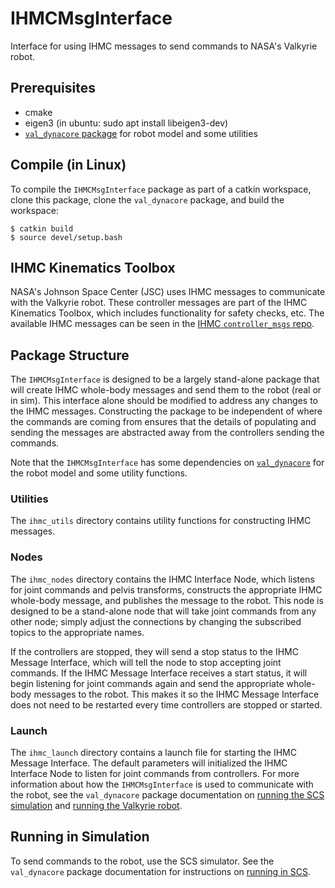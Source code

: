 # IHMCMsgInterface

Interface for using IHMC messages to send commands to NASA's Valkyrie robot.



## Prerequisites
- cmake
- eigen3 (in ubuntu: sudo apt install libeigen3-dev)
- [`val_dynacore` package](https://github.com/esheetz/val_dynacore) for robot model and some utilities



## Compile (in Linux)
To compile the `IHMCMsgInterface` package as part of a catkin workspace, clone this package, clone the `val_dynacore` package, and build the workspace:
```
$ catkin build
$ source devel/setup.bash
```



## IHMC Kinematics Toolbox
NASA's Johnson Space Center (JSC) uses IHMC messages to communicate with the Valkyrie robot.  These controller messages are part of the IHMC Kinematics Toolbox, which includes functionality for safety checks, etc.  The available IHMC messages can be seen in the [IHMC `controller_msgs` repo](https://github.com/ihmcrobotics/ihmc-open-robotics-software/tree/val-develop/ihmc-interfaces/src/main/messages/ros1/controller_msgs/msg).



## Package Structure
The `IHMCMsgInterface` is designed to be a largely stand-alone package that will create IHMC whole-body messages and send them to the robot (real or in sim).  This interface alone should be modified to address any changes to the IHMC messages.  Constructing the package to be independent of where the commands are coming from ensures that the details of populating and sending the messages are abstracted away from the controllers sending the commands.

Note that the `IHMCMsgInterface` has some dependencies on [`val_dynacore`](https://github.com/esheetz/val_dynacore) for the robot model and some utility functions.

### Utilities
The `ihmc_utils` directory contains utility functions for constructing IHMC messages.

### Nodes
The `ihmc_nodes` directory contains the IHMC Interface Node, which listens for joint commands and pelvis transforms, constructs the appropriate IHMC whole-body message, and publishes the message to the robot.  This node is designed to be a stand-alone node that will take joint commands from any other node; simply adjust the connections by changing the subscribed topics to the appropriate names.

If the controllers are stopped, they will send a stop status to the IHMC Message Interface, which will tell the node to stop accepting joint commands.  If the IHMC Message Interface receives a start status, it will begin listening for joint commands again and send the appropriate whole-body messages to the robot.  This makes it so the IHMC Message Interface does not need to be restarted every time controllers are stopped or started.

### Launch
The `ihmc_launch` directory contains a launch file for starting the IHMC Message Interface.  The default parameters will initialized the IHMC Interface Node to listen for joint commands from controllers.  For more information about how the `IHMCMsgInterface` is used to communicate with the robot, see the `val_dynacore` package documentation on [running the SCS simulation](https://github.com/esheetz/val_dynacore/blob/master/docs/SCS_sim.md#running-scs-sim) and [running the Valkyrie robot](https://github.com/esheetz/val_dynacore/blob/master/docs/robot_ops.md#communicating-with-the-robot).



## Running in Simulation
To send commands to the robot, use the SCS simulator.  See the `val_dynacore` package documentation for instructions on [running in SCS](https://github.com/esheetz/val_dynacore/blob/master/docs/SCS_sim.md).

